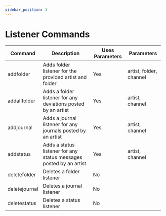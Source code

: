```yaml
---
sidebar_position: 3
---
```


# Listener Commands

| Command | Description                           | Uses Parameters | Parameters |
|---------|---------------------------------------|--------------------------------------|------------|
| addfolder   | Adds folder listener for the provided artist and folder | Yes             | artist, folder, channel            |
| addallfolder  | Adds a folder listener for any deviations posted by an artist | Yes | artist, channel |
| addjournal   | Adds a journal listener for any journals posted by an artist      | Yes | artist, channel |
| addstatus   | Adds a status listener for any status messages posted by an artist      | Yes | artist, channel |
| deletefolder   | Deletes a folder listener      | No             |            |
| deletejournal   | Deletes a journal listener      | No             |            |
| deletestatus   | Deletes a status listener      | No             |            |
